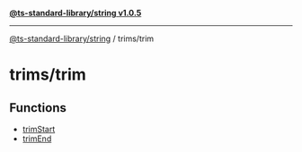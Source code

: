 [**@ts-standard-library/string v1.0.5**](../../README.md)

***

[@ts-standard-library/string](../../modules.md) / trims/trim

# trims/trim

## Functions

- [trimStart](functions/trimStart.md)
- [trimEnd](functions/trimEnd.md)
